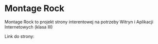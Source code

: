 # Montage Rock
Montage Rock to projekt strony interentowej na potrzeby Witryn i Aplikacji Internetowych (klasa III)

Link do strony:
